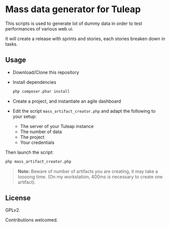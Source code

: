Mass data generator for Tuleap
==============================

This scripts is used to generate lot of dummy data in order to test performances of various web ui.

It will create a release with sprints and stories, each stories breaken down in tasks.

Usage
-----

- Download/Clone this repository
- Install dependencies

  ```sh
  php composer.phar install
  ```
- Create a project, and instantiate an agile dashboard
- Edit the script `mass_artifact_creator.php` and adapt the following to your setup:
  -  The server of your Tuleap instance
  - The number of data
  - The project
  - Your credentials

Then launch the script:

```sh
php mass_artifact_creator.php
```

> **Note:** Beware of number of artifacts you are creating, it may take a loooong time.
> (On my workstation, 400ms is necessary to create one artifact).

License
-------

GPLv2.

Contributions welcomed.
